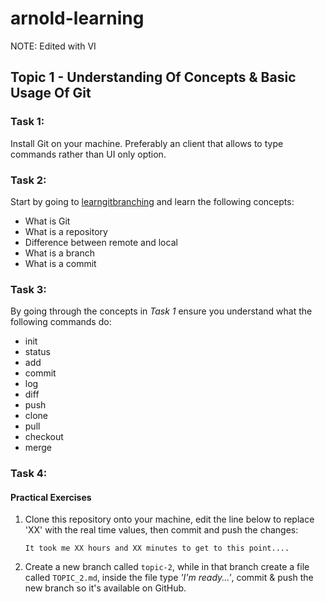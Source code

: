 # arnold-learning

NOTE: Edited with VI

## Topic 1 - Understanding Of Concepts & Basic Usage Of Git

### Task 1:
Install Git on your machine. Preferably an client that allows to type commands rather than UI only option.

### Task 2:
Start by going to [learngitbranching](https://learngitbranching.js.org/) and learn the following concepts:
* What is Git
* What is a repository
* Difference between remote and local
* What is a branch
* What is a commit

### Task 3:
By going through the concepts in _Task 1_ ensure you understand what the following commands do:
* init
* status
* add
* commit
* log
* diff
* push
* clone
* pull
* checkout
* merge


### Task 4:
#### Practical Exercises
1. Clone this repository onto your machine, edit the line below to replace 'XX' with the real time values, then commit and push the changes:
    ```
    It took me XX hours and XX minutes to get to this point....
    ```
2. Create a new branch called `topic-2`, while in that branch create a file called `TOPIC_2.md`, inside the file type _'I'm ready...'_, commit & push the new branch so it's available on GitHub.
